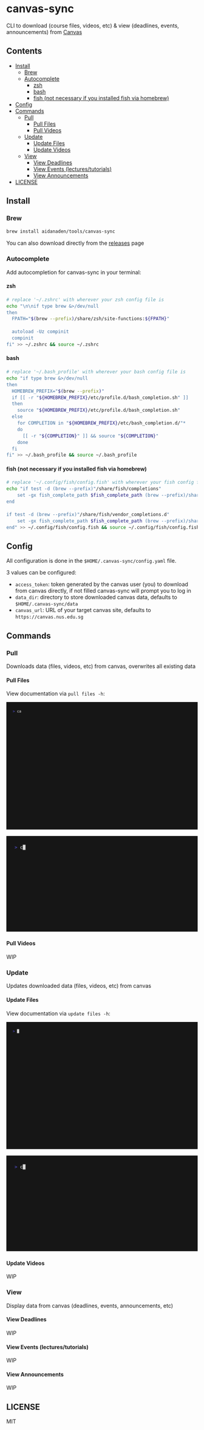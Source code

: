 <!-- omit in toc -->
# canvas-sync

CLI to download (course files, videos, etc) & view (deadlines, events, announcements) from [Canvas](https://www.instructure.com/canvas)

<!-- omit in toc -->
## Contents

- [Install](#install)
  - [Brew](#brew)
  - [Autocomplete](#autocomplete)
    - [zsh](#zsh)
    - [bash](#bash)
    - [fish (not necessary if you installed fish via homebrew)](#fish-not-necessary-if-you-installed-fish-via-homebrew)
- [Config](#config)
- [Commands](#commands)
  - [Pull](#pull)
    - [Pull Files](#pull-files)
    - [Pull Videos](#pull-videos)
  - [Update](#update)
    - [Update Files](#update-files)
    - [Update Videos](#update-videos)
  - [View](#view)
    - [View Deadlines](#view-deadlines)
    - [View Events (lectures/tutorials)](#view-events-lecturestutorials)
    - [View Announcements](#view-announcements)
- [LICENSE](#license)

## Install

### Brew

```bash
brew install aidanaden/tools/canvas-sync
```

You can also download directly from the [releases](https://github.com/aidanaden/canvas-sync/releases) page

### Autocomplete

Add autocompletion for canvas-sync in your terminal:

#### zsh

```bash
# replace '~/.zshrc' with wherever your zsh config file is
echo "\n\nif type brew &>/dev/null
then
  FPATH="$(brew --prefix)/share/zsh/site-functions:${FPATH}"

  autoload -Uz compinit
  compinit
fi" >> ~/.zshrc && source ~/.zshrc
```

#### bash

```bash
# replace '~/.bash_profile' with wherever your bash config file is
echo "if type brew &>/dev/null
then
  HOMEBREW_PREFIX="$(brew --prefix)"
  if [[ -r "${HOMEBREW_PREFIX}/etc/profile.d/bash_completion.sh" ]]
  then
    source "${HOMEBREW_PREFIX}/etc/profile.d/bash_completion.sh"
  else
    for COMPLETION in "${HOMEBREW_PREFIX}/etc/bash_completion.d/"*
    do
      [[ -r "${COMPLETION}" ]] && source "${COMPLETION}"
    done
  fi
fi" >> ~/.bash_profile && source ~/.bash_profile
```

#### fish (not necessary if you installed fish via homebrew)

```bash
# replace '~/.config/fish/config.fish' with wherever your fish config file is
echo "if test -d (brew --prefix)"/share/fish/completions"
    set -gx fish_complete_path $fish_complete_path (brew --prefix)/share/fish/completions
end

if test -d (brew --prefix)"/share/fish/vendor_completions.d"
    set -gx fish_complete_path $fish_complete_path (brew --prefix)/share/fish/vendor_completions.d
end" >> ~/.config/fish/config.fish && source ~/.config/fish/config.fish
```

## Config

All configuration is done in the `$HOME/.canvas-sync/config.yaml` file.

3 values can be configured:

- `access_token`: token generated by the canvas user (you) to download from canvas directly, if not filled canvas-sync will prompt you to log in
- `data_dir`: directory to store downloaded canvas data, defaults to `$HOME/.canvas-sync/data`  
- `canvas_url`: URL of your target canvas site, defaults to `https://canvas.nus.edu.sg`

## Commands

### Pull

Downloads data (files, videos, etc) from canvas, overwrites all existing data

#### Pull Files

View documentation via `pull files -h`:

![pull files help](examples/pull_files_help.gif)

![pull files demo](examples/pull_files_all.gif)

#### Pull Videos

WIP

### Update

Updates downloaded data (files, videos, etc) from canvas

#### Update Files

View documentation via `update files -h`:

![update files help](examples/update_files_help.gif)

![update files demo](examples/update_files_all.gif)

#### Update Videos

WIP

### View

Display data from canvas (deadlines, events, announcements, etc)

#### View Deadlines

WIP

#### View Events (lectures/tutorials)

WIP

#### View Announcements

WIP

## LICENSE

MIT
